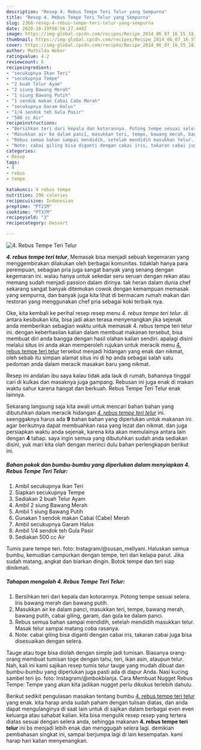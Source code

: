 ```yaml
---
description: "Resep 4. Rebus Tempe Teri Telur yang Sempurna"
title: "Resep 4. Rebus Tempe Teri Telur yang Sempurna"
slug: 2368-resep-4-rebus-tempe-teri-telur-yang-sempurna
date: 2020-10-19T08:56:27.448Z
image: https://img-global.cpcdn.com/recipes/Recipe_2014_06_07_16_55_18_441_341bcd_original_20140403_124258/751x532cq70/4-rebus-tempe-teri-telur-foto-resep-utama.jpg
thumbnail: https://img-global.cpcdn.com/recipes/Recipe_2014_06_07_16_55_18_441_341bcd_original_20140403_124258/751x532cq70/4-rebus-tempe-teri-telur-foto-resep-utama.jpg
cover: https://img-global.cpcdn.com/recipes/Recipe_2014_06_07_16_55_18_441_341bcd_original_20140403_124258/751x532cq70/4-rebus-tempe-teri-telur-foto-resep-utama.jpg
author: Mathilda Weber
ratingvalue: 4.2
reviewcount: 6
recipeingredient:
- "secukupnya Ikan Teri"
- "secukupnya Tempe"
- "2 buah Telur Ayam"
- "2 siung Bawang Merah"
- "1 siung Bawang Putih"
- "1 sendok makan Cabai Cabe Merah"
- "secukupnya Garam Halus"
- "1/4 sendok teh Gula Pasir"
- "500 cc Air"
recipeinstructions:
- "Bersihkan teri dari kepala dan kotorannya. Potong tempe sesuai selera. Iris bawang merah dan bawang putih."
- "Masukkan air ke dalam panci, masukkan teri, tempe, bawang merah, bawang putih, cabai giling, garam, dan gula ke dalam panci."
- "Rebus semua bahan sampai mendidih, setelah mendidih masukkan telur. Masak telur sampai matang coba rasanya."
- "Note: cabai giling bisa diganti dengan cabai iris, takaran cabai juga bisa disesuaikan dengan selera."
categories:
- Resep
tags:
- 4
- rebus
- tempe

katakunci: 4 rebus tempe 
nutrition: 296 calories
recipecuisine: Indonesian
preptime: "PT21M"
cooktime: "PT37M"
recipeyield: "3"
recipecategory: Dessert

---
```



![4. Rebus Tempe Teri Telur](https://img-global.cpcdn.com/recipes/Recipe_2014_06_07_16_55_18_441_341bcd_original_20140403_124258/751x532cq70/4-rebus-tempe-teri-telur-foto-resep-utama.jpg)

<b><i>4. rebus tempe teri telur</i></b>, Memasak bisa menjadi sebuah kegemaran yang menggembirakan dilakukan oleh berbagai komunitas. tidaklah hanya para perempuan, sebagian pria juga sangat banyak yang senang dengan kegemaran ini. walau hanya untuk sekedar seru seruan dengan rekan atau memang sudah menjadi passion dalam dirinya. tak heran dalam dunia chef sekarang sangat banyak ditemukan cowok dengan kemampuan memasak yang sempurna, dan banyak juga kita lihat di bermacam rumah makan dan restoran yang menggunakan chef pria sebagai koki terbaik nya.

Oke, kita kembali ke perihal resep resep menu <i>4. rebus tempe teri telur</i>. di antara kesibukan kita, bisa jadi akan terasa menyenangkan jika sejenak anda memberikan sebagian waktu untuk memasak 4. rebus tempe teri telur ini. dengan keberhasilan kalian dalam membuat makanan tersebut, bisa membuat diri anda bangga dengan hasil olahan kalian sendiri. apalagi disini melalui situs ini anda akan memperoleh rujukan untuk meracik menu <u>4. rebus tempe teri telur</u> tersebut menjadi hidangan yang enak dan nikmat, oleh sebab itu simpan alamat situs ini di hp anda sebagai salah satu pedoman anda dalam meracik masakan baru yang nikmat.

Resep ini andalan ibu saya kalau tidak ada lauk di rumah, bahannya tinggal cari di kulkas dan masaknya juga gampang. Rebusan ini juga enak di makan waktu sahur karena hangat dan berkuah. Rebus Tempe Teri Telur enak lainnya.


Sekarang langsung saja kita awali untuk mencari bahan bahan yang dibutuhkan dalam meracik hidangan <u><i>4. rebus tempe teri telur</i></u> ini. seenggaknya harus ada <b>9</b> bahan bahan yang diperlukan untuk makanan ini. agar berikutnya dapat membuahkan rasa yang lezat dan nikmat. dan juga persiapkan waktu anda sejenak, karena kita akan memulainya antara lain dengan <b>4</b> tahap. saya ingin semua yang dibutuhkan sudah anda sediakan disini, yuk mari kita olah dengan merinci dulu bahan perlengkapan berikut ini.

<!--inarticleads1-->

##### Bahan pokok dan bumbu-bumbu yang diperlukan dalam menyiapkan 4. Rebus Tempe Teri Telur:

1. Ambil secukupnya Ikan Teri
1. Siapkan secukupnya Tempe
1. Sediakan 2 buah Telur Ayam
1. Ambil 2 siung Bawang Merah
1. Ambil 1 siung Bawang Putih
1. Gunakan 1 sendok makan Cabai (Cabe) Merah
1. Ambil secukupnya Garam Halus
1. Ambil 1/4 sendok teh Gula Pasir
1. Sediakan 500 cc Air


Tumis pare tempe teri. foto: Instagram/@susan_mellyani. Haluskan semua bumbu, kemudian campurkan dengan tempe, teri dan kelapa parut. Jika sudah matang, angkat dan biarkan dingin. Botok tempe dan teri siap dinikmati. 

<!--inarticleads2-->

##### Tahapan mengolah 4. Rebus Tempe Teri Telur:

1. Bersihkan teri dari kepala dan kotorannya. Potong tempe sesuai selera. Iris bawang merah dan bawang putih.
1. Masukkan air ke dalam panci, masukkan teri, tempe, bawang merah, bawang putih, cabai giling, garam, dan gula ke dalam panci.
1. Rebus semua bahan sampai mendidih, setelah mendidih masukkan telur. Masak telur sampai matang coba rasanya.
1. Note: cabai giling bisa diganti dengan cabai iris, takaran cabai juga bisa disesuaikan dengan selera.


Tauge atau toge bisa diolah dengan simple jadi tumisan. Biasanya orang-orang membuat tumisan toge dengan tahu, teri, ikan asin, ataupun telur. Nah, kali ini kami sajikan resep tumis telur tauge yang mudah dibuat dan bumbu-bumbu yang diperlukan juga pasti ada di dapur Anda. Nasi kucing sambel teri ijo. foto: Instagram/@mbokblanja. Cara Membuat Nugget Rebus Tempe: Tempe yang akan kita jadikan nugget perlu dikukus terlebih dahulu. 

Berikut sedikit pengulasan masakan tentang bumbu <u>4. rebus tempe teri telur</u> yang enak. kita harap anda sudah paham dengan tulisan diatas, dan anda dapat mengulanginya di saat lain untuk di sajikan dalam berbagai even even keluarga atau sahabat kalian. kita bisa mengulik resep resep yang tertera diatas sesuai dengan selera anda, sehingga makanan <b>4. rebus tempe teri telur</b> ini bs menjadi lebih enak dan menggugah selera lagi. demikian pembahasan singkat ini, sampai berjumpa lagi di lain kesempatan. kami harap hari kalian menyenangkan.
